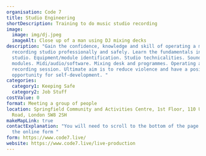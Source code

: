 ```yaml
---
organisation: Code 7
title: Studio Engineering
shortDescription: Training to do music studio recording
image:
  image: img/dj.jpeg
  imageAlt: Close up of a man using DJ mixing decks
description: "Gain the confidence, knowledge and skill of operating a music
  recording studio professionally and safely. Learn the fundamentals in a music
  studio. Equipment/module identification. Studio technicalities. Sounds and
  modules. Midi/audio/software. Mixing desk and programmes. Operating a
  recording session. Ultimate aim is to reduce violence and have a positive
  opportunity for self-development. "
categories:
  category1: Keeping Safe
  category2: Job Stuff
costValue: 0
format: Meeting a group of people
location: Springfield Community and Activities Centre, 1st Floor, 110 Union
  Road, London SW8 2SH
makeMapLink: true
contactExplanation: "You will need to scroll to the bottom of the page and get in touch via
  the online form "
form: https://www.code7.live/
website: https://www.code7.live/live-production
---
```

